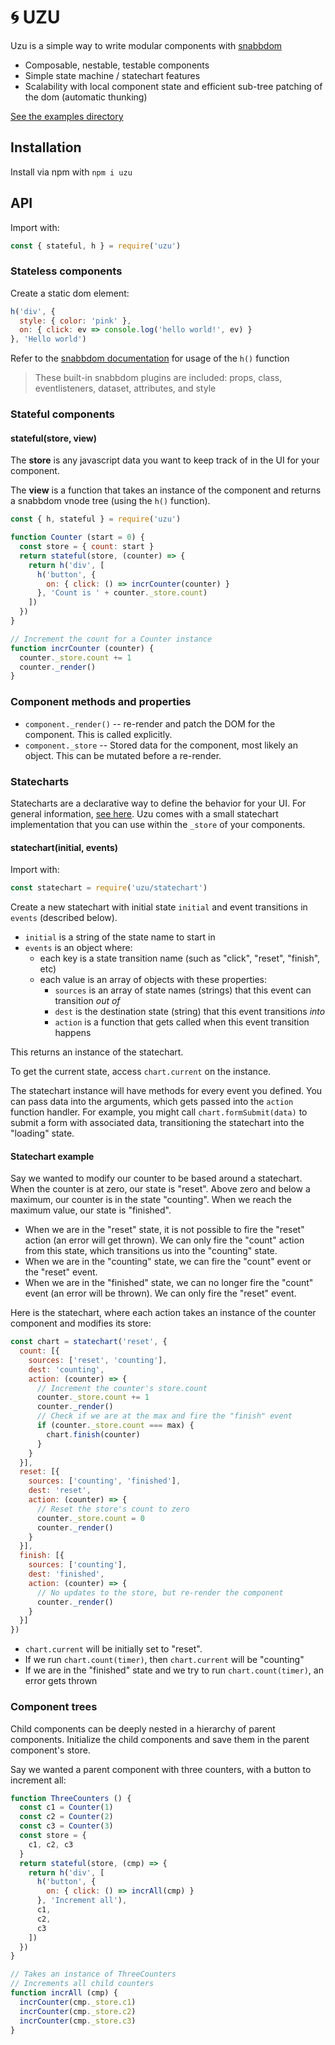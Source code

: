 # :cyclone: UZU

Uzu is a simple way to write modular components with [snabbdom](https://github.com/snabbdom/snabbdom)

* Composable, nestable, testable components 
* Simple state machine / statechart features
* Scalability with local component state and efficient sub-tree patching of the dom (automatic thunking)

[See the examples directory](./examples)

## Installation

Install via npm with `npm i uzu`

## API

Import with:

```js
const { stateful, h } = require('uzu')
```

### Stateless components

Create a static dom element:

```js
h('div', {
  style: { color: 'pink' },
  on: { click: ev => console.log('hello world!', ev) }
}, 'Hello world')
```

Refer to the [snabbdom documentation](https://github.com/snabbdom/snabbdom) for usage of the `h()` function

> These built-in snabbdom plugins are included: props, class, eventlisteners, dataset, attributes, and style

### Stateful components

#### stateful(store, view)

The **store** is any javascript data you want to keep track of in the UI for your component.

The **view** is a function that takes an instance of the component and returns a snabbdom vnode tree (using the `h()` function).


```js
const { h, stateful } = require('uzu')

function Counter (start = 0) {
  const store = { count: start }
  return stateful(store, (counter) => {
    return h('div', [
      h('button', {
        on: { click: () => incrCounter(counter) }
      }, 'Count is ' + counter._store.count)
    ])
  })
}

// Increment the count for a Counter instance
function incrCounter (counter) {
  counter._store.count += 1
  counter._render()
}
```

### Component methods and properties

* `component._render()` -- re-render and patch the DOM for the component. This is called explicitly.
* `component._store` -- Stored data for the component, most likely an object. This can be mutated before a re-render.

### Statecharts

Statecharts are a declarative way to define the behavior for your UI. For general information, [see here](https://statecharts.github.io/). Uzu comes with a small statechart implementation that you can use within the `_store` of your components.

#### statechart(initial, events)

Import with:

```js
const statechart = require('uzu/statechart')
```

Create a new statechart with initial state `initial` and event transitions in `events` (described below).

* `initial` is a string of the state name to start in
* `events` is an object where:
    * each key is a state transition name (such as "click", "reset", "finish", etc)
    * each value is an array of objects with these properties:
        * `sources` is an array of state names (strings) that this event can transition *out of*
        * `dest` is the destination state (string) that this event transitions *into*
        * `action` is a function that gets called when this event transition happens

This returns an instance of the statechart.

To get the current state, access `chart.current` on the instance.

The statechart instance will have methods for every event you defined. You can pass data into the arguments, which gets passed into the `action` function handler. For example, you might call `chart.formSubmit(data)` to submit a form with associated data, transitioning the statechart into the "loading" state.

#### Statechart example

Say we wanted to modify our counter to be based around a statechart. When the counter is at zero, our state is "reset". Above zero and below a maximum, our counter is in the state "counting". When we reach the maximum value, our state is "finished".

* When we are in the "reset" state, it is not possible to fire the "reset" action (an error will get thrown). We can only fire the "count" action from this state, which transitions us into the "counting" state.
* When we are in the "counting" state, we can fire the "count" event or the "reset" event.
* When we are in the "finished" state, we can no longer fire the "count" event (an error will be thrown). We can only fire the "reset" event.

Here is the statechart, where each action takes an instance of the counter component and modifies its store:

```js
const chart = statechart('reset', {
  count: [{
    sources: ['reset', 'counting'],
    dest: 'counting',
    action: (counter) => {
      // Increment the counter's store.count
      counter._store.count += 1
      counter._render()
      // Check if we are at the max and fire the "finish" event
      if (counter._store.count === max) {
        chart.finish(counter)
      }
    }
  }],
  reset: [{
    sources: ['counting', 'finished'],
    dest: 'reset',
    action: (counter) => {
      // Reset the store's count to zero
      counter._store.count = 0
      counter._render()
    }
  }],
  finish: [{
    sources: ['counting'],
    dest: 'finished',
    action: (counter) => {
      // No updates to the store, but re-render the component
      counter._render()
    }
  }]
})
```

* `chart.current` will be initially set to "reset".
* If we run `chart.count(timer)`, then `chart.current` will be "counting"
* If we are in the "finished" state and we try to run `chart.count(timer)`, an error gets thrown

### Component trees

Child components can be deeply nested in a hierarchy of parent components. Initialize the child components and save them in the parent component's store.

Say we wanted a parent component with three counters, with a button to increment all:

```js
function ThreeCounters () {
  const c1 = Counter(1)
  const c2 = Counter(2)
  const c3 = Counter(3)
  const store = {
    c1, c2, c3
  }
  return stateful(store, (cmp) => {
    return h('div', [
      h('button', {
        on: { click: () => incrAll(cmp) }
      }, 'Increment all'),
      c1,
      c2,
      c3
    ])
  })
}

// Takes an instance of ThreeCounters
// Increments all child counters
function incrAll (cmp) {
  incrCounter(cmp._store.c1)
  incrCounter(cmp._store.c2)
  incrCounter(cmp._store.c3)
}
```
